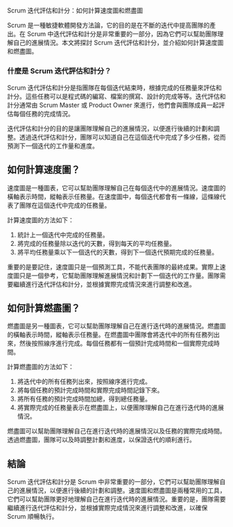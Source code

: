 ##   
Scrum 迭代評估和計分：如何計算速度圖和燃盡圖

Scrum 是一種敏捷軟體開發方法論，它的目的是在不斷的迭代中提高團隊的產出。在 Scrum 中迭代評估和計分是非常重要的一部分，因為它們可以幫助團隊理解自己的進展情況。本文將探討 Scrum 迭代評估和計分，並介紹如何計算速度圖和燃盡圖。

### 什麼是 Scrum 迭代評估和計分？

Scrum 迭代評估和計分是指團隊在每個迭代結束時，根據完成的任務量來評估和計分。這些任務可以是程式碼的編寫、檔案的撰寫、設計的完成等等。迭代評估和計分通常由 Scrum Master 或 Product Owner 來進行，他們會與團隊成員一起評估每個任務的完成情況。

迭代評估和計分的目的是讓團隊理解自己的進展情況，以便進行後續的計劃和調整。透過迭代評估和計分，團隊可以知道自己在這個迭代中完成了多少任務，從而預測下一個迭代的工作量和進度。

## 如何計算速度圖？

速度圖是一種圖表，它可以幫助團隊理解自己在每個迭代中的進展情況。速度圖的橫軸表示時間，縱軸表示任務量。在速度圖中，每個迭代都會有一條線，這條線代表了團隊在這個迭代中完成的任務量。

計算速度圖的方法如下：

1.  統計上一個迭代中完成的任務量。
2.  將完成的任務量除以迭代的天數，得到每天的平均任務量。
3.  將平均任務量乘以下一個迭代的天數，得到下一個迭代預期完成的任務量。

重要的是要記住，速度圖只是一個預測工具，不能代表團隊的最終成果。實際上速度圖只是一個參考，它幫助團隊理解進展情況和計劃下一個迭代的工作量。團隊需要繼續進行迭代評估和計分，並根據實際完成情況來進行調整和改進。

## 如何計算燃盡圖？

燃盡圖是另一種圖表，它可以幫助團隊理解自己在進行迭代時的進展情況。燃盡圖的橫軸表示時間，縱軸表示任務量。在燃盡圖中團隊會將迭代中的所有任務列出來，然後按照線序進行完成。每個任務都有一個預計完成時間和一個實際完成時間。

計算燃盡圖的方法如下：

1.  將迭代中的所有任務列出來，按照線序進行完成。
2.  將每個任務的預計完成時間和實際完成時間記錄下來。
3.  將所有任務的預計完成時間加總，得到總任務量。
4.  將實際完成的任務量表示在燃盡圖上，以便團隊理解自己在進行迭代時的進展情況。

燃盡圖可以幫助團隊理解自己在進行迭代時的進展情況以及任務的實際完成時間。透過燃盡圖，團隊可以及時調整計劃和進度，以保證迭代的順利進行。

## 結論

Scrum 迭代評估和計分是 Scrum 中非常重要的一部分，它們可以幫助團隊理解自己的進展情況，以便進行後續的計劃和調整。速度圖和燃盡圖是兩種常用的工具，它們可以幫助團隊更好地理解自己在進行迭代時的進展情況。重要的是，團隊需要繼續進行迭代評估和計分，並根據實際完成情況來進行調整和改進，以確保 Scrum 順暢執行。
